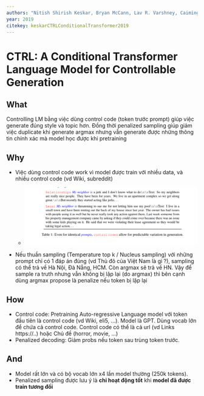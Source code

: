 ```yaml
---
authors: "Nitish Shirish Keskar, Bryan McCann, Lav R. Varshney, Caiming Xiong, Richard Socher"
year: 2019
citekey: keskarCTRLConditionalTransformer2019
---
```


# CTRL: A Conditional Transformer Language Model for Controllable Generation
## What
Controlling LM bằng việc dùng control code (token trước prompt) giúp việc generate đúng style và topic hơn. Đồng thời penalized sampling giúp giảm việc duplicate khi generate argmax nhưng vẫn generate được những thông tin chính xác mà model học được khi pretraining

## Why
- Việc dùng control code work vì model được train với nhiều data, và nhiều control code (vd Wiki, subreddit)
  - ![](./static/images/2021-05-18-19-30-17.png)

- Nếu thuần sampling (Temperature top k / Nucleus sampling) với những prompt chỉ có 1 đáp án đúng (vd Thủ đô của Việt Nam là gì ?), sampling có thể trả về Hà Nội, Đà Nẵng, HCM. Còn argmax sẽ trả về HN. Vậy để sample ra truth nhưng vẫn không bị lặp lại (do argmax) thì bên cạnh dùng argmax propose là penalize nếu token bị lặp lại
## How
- Control code: Pretraining Auto-regressive Language model với token đầu tiên là control code (vd Wiki, eli5, ...). Model là GPT. Dùng vocab lớn để chứa cả control code. Control code có thể là cả url (vd Links https://..) hoặc Chủ đề (horror, movie, ...)
- Penalized decoding: Giảm probs nếu token sau trùng token trước.

## And
- Model rất lớn và có bộ vocab lớn x4 lần model thường (250k tokens).
- Penalized sampling được lưu ý là **chỉ hoạt động tốt** khi **model đã được train tương đối**